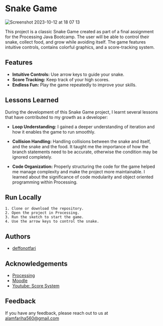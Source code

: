 # Snake Game
![Screenshot 2023-10-12 at 18 07 13](https://github.com/deffonotfari/snakeGame/assets/105233354/cc91225c-840f-4526-803b-96d3673009b2)

This project is a classic Snake Game created as part of a final assignment for the Processing Java Bootcamp. The user will be able to control their snake, collect food, and grow while avoiding itself. The game features intuitive controls, contains colorful graphics, and a score-tracking system. 

## Features
- **Intuitive Controls:** Use arrow keys to guide your snake.
- **Score Tracking:** Keep track of your high scores.
- **Endless Fun:** Play the game repeatedly to improve your skills.
  
## Lessons Learned
During the development of this Snake Game project, I learnt several lessons that have contributed to my growth as a developer:

-  **Loop Understanding:** I gained a deeper understanding of iteration and how it enables the game to run smoothly. 

- **Collision Handling:** Handling collisions between the snake and itself, and the snake and the food. It taught me the importance of how the branch statements need to be accurate, otherwise the condition may be ignored completely.

- **Code Organization:** Properly structuring the code for the game helped me manage complexity and make the project more maintainable. I learned about the significance of code modularity and object oriented programming within Processing.

## Run Locally
    1. Clone or download the repository.
    2. Open the project in Processing.
    3. Run the sketch to start the game.
    4. Use the arrow keys to control the snake.


## Authors

- [deffonotfari](https://github.com/deffonotfari)


## Acknowledgements

 - [Processing](https://processing.org/reference) 
 - [Moodle](https://moodle4.city.ac.uk/course/view.php?id=6081) 
 - [Youtube: Score System](https://youtu.be/p3x9GzC-vQ0?si=7a-L-wtrZTdKbsAQ)

## Feedback

If you have any feedback, please reach out to us at alamfariha560@gmail.com
